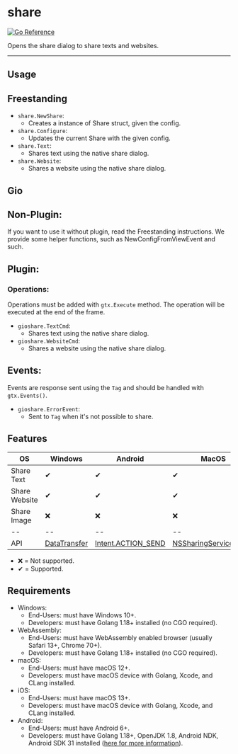 # share

[![Go Reference](https://pkg.go.dev/badge/github.com/gio-plugins/gio-plugin/share.svg)](https://pkg.go.dev/github.com/gio-plugins/gio-plugin/share)

Opens the share dialog to share texts and websites.

--------------

## Usage

## Freestanding

- `share.NewShare`:
  - Creates a instance of Share struct, given the config.
- `share.Configure`:
  - Updates the current Share with the given config.
- `share.Text`:
  - Shares text using the native share dialog.
- `share.Website`:
  - Shares a website using the native share dialog.

## Gio

## Non-Plugin:

If you want to use it without plugin, read the Freestanding instructions. We provide some helper functions, such as NewConfigFromViewEvent and such.

## Plugin:

### Operations:

Operations must be added with `gtx.Execute` method. The operation will be executed at the end of the frame.

- `gioshare.TextCmd`:
  - Shares text using the native share dialog.
- `gioshare.WebsiteCmd`:
  - Shares a website using the native share dialog.

## Events:

Events are response sent using the `Tag` and should be handled with `gtx.Events()`.

- `gioshare.ErrorEvent`:
  - Sent to `Tag` when it's not possible to share.

## Features

| OS | Windows | Android | MacOS | iOS | WebAssembly |
| -- | -- | -- | -- | -- | -- |
| Share Text |✔|✔|✔|✔|✔|
| Share Website |✔|✔|✔|✔|✔|
| Share Image |❌|❌|❌|❌|❌|
| -- | -- | -- | -- | -- | -- |
| API | [DataTransfer](https://learn.microsoft.com/en-us/uwp/api/windows.applicationmodel.datatransfer.datatransfermanager?view=winrt-22621) | [Intent.ACTION_SEND](https://developer.android.com/training/sharing/send) | [NSSharingServicePicker](https://developer.apple.com/documentation/appkit/nssharingservicepicker) | [UIActivityViewController](https://developer.apple.com/documentation/uikit/uiactivityviewcontroller?language=objc) | [Web Share API](https://developer.mozilla.org/en-US/docs/Web/API/Web_Share_API) |

- ❌ = Not supported.
- ✔ = Supported.

## Requirements

- Windows:
    - End-Users: must have Windows 10+.
    - Developers: must have Golang 1.18+ installed (no CGO required).
- WebAssembly:
    - End-Users: must have WebAssembly enabled browser (usually Safari 13+, Chrome 70+).
    - Developers: must have Golang 1.18+ installed (no CGO required).
- macOS:
    - End-Users: must have macOS 12+.
    - Developers: must have macOS device with Golang, Xcode, and CLang installed.
- iOS:
    - End-Users: must have macOS 13+.
    - Developers: must have macOS device with Golang, Xcode, and CLang installed.
- Android:
    - End-Users: must have Android 6+.
    - Developers: must have Golang 1.18+, OpenJDK 1.8, Android NDK, Android SDK 31 installed ([here for more information](https://gioui.org/doc/install/android)).

